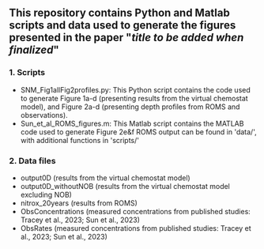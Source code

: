 ## This repository contains Python and Matlab scripts and data used to generate the figures presented in the paper "*title to be added when finalized*"

### 1. Scripts
- SNM_Fig1allFig2profiles.py:
  This Python script contains the code used to generate Figure 1a-d (presenting results from the virtual chemostat model), and Figure 2a-d (presenting depth profiles from ROMS and observations).
- Sun_et_al_ROMS_figures.m:
  This Matlab script contains the MATLAB code used to generate Figure 2e&f
  ROMS output can be found in 'data/', with additional functions in 'scripts/'
  

### 2. Data files
- output0D (results from the virtual chemostat model)
- output0D_withoutNOB (results from the virtual chemostat model excluding NOB)
- nitrox_20years (results from ROMS)
- ObsConcentrations (measured concentrations from published studies: Tracey et al., 2023; Sun et al., 2023)
- ObsRates (measured concentrations from published studies: Tracey et al., 2023; Sun et al., 2023)
